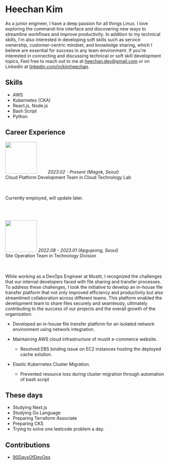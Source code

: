 # Heechan Kim

As a junior engineer, I have a deep passion for all things Linux. I love exploring the command-line interface and discovering new ways to streamline workflows and improve productivity. In addition to my technical skills, I'm also interested in developing soft skills such as service ownership, customer-centric mindset, and knowledge sharing, which I believe are essential for success in any team environment. If you're interested in connecting and discussing technical or soft skill development topics, 
Feel free to reach out to me at heechan.dev@gmail.com or on LinkedIn at [linkedin.com/in/kimheechan](https://www.linkedin.com/in/kimheechan/).

## Skills

- AWS
- Kubernetes (CKA)
- React.js, Node.js
- Bash Script
- Python

## Career Experience

<img src="https://upload.wikimedia.org/wikipedia/commons/thumb/5/5c/LG_U%2B_CI.svg/320px-LG_U%2B_CI.svg.png" width="100px" style="display: inline-block"> <i style="margin-left: 30px;">2023.02 - Present (Magok, Seoul)</i>
<br>
Cloud Platform Development Team in Cloud Technology Lab <br><br><br>

Currently employed, will update later.

<br><br>

<img src="https://s3.ap-northeast-2.amazonaws.com/mustit-ux/img/front/bi/main_logo.svg" width="100px" style="display: inline-block;"> <i>2022.08 - 2023.01 (Apgujeong, Seoul)</i>
<br>
Site Operation Team in Technology Division<br><br><br>


While working as a DevOps Engineer at Mustit, I recognized the challenges that our internal developers faced with file sharing and transfer processes. To address these challenges, I took the initiative to develop an in-house file transfer platform that not only improved efficiency and productivity but also streamlined collaboration across different teams. This platform enabled the development team to share files securely and seamlessly, ultimately contributing to the success of our projects and the overall growth of the organization.

- Developed an in-house file transfer platform for an isolated network environment using network integration.

- Maintaining AWS cloud infrastructure of mustit e-commerce website.
  - Resolved EBS binding issue on EC2 instances hosting the deployed cache solution.

- Elastic Kubernetes Cluster Migration.
  - Prevented resource loss during cluster migration through automation of bash script

## These days
- Studying Next.js
- Studying Go Language
- Preparing Terraform Associate
- Preparing CKS
- Trying to solve one leetcode problem a day.

## Contributions
- [90DaysOfDevOps](https://github.com/heechankim/90DaysOfDevOps)
